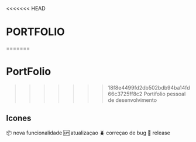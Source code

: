 <<<<<<< HEAD
# PORTFOLIO

=======
# PortFolio
>>>>>>> 18f8e4499fd2db502bdb94ba14fd66c3725ff8c2
Portifolio pessoal de desenvolvimento

## Icones
:package: nova funcionalidade
:up: atualizaçao
:beetle: correçao de bug
:checkered_flag: release
